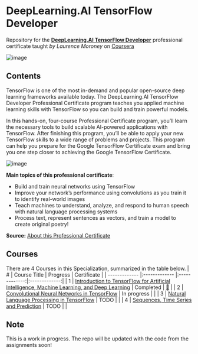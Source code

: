 # DeepLearning.AI TensorFlow Developer
Repository for the [**DeepLearning.AI TensorFlow Developer**](https://www.coursera.org/professional-certificates/tensorflow-in-practice) professional certificate taught *by Laurence Moroney* on [Coursera](https://www.coursera.org/)

![image](https://user-images.githubusercontent.com/8168416/160711484-31b450d9-d93c-4fb4-9f86-441a952d28e2.png)

## Contents
TensorFlow is one of the most in-demand and popular open-source deep learning frameworks available today. The DeepLearning.AI TensorFlow Developer Professional Certificate program teaches you applied machine learning skills with TensorFlow so you can build and train powerful models. 

In this hands-on, four-course Professional Certificate program, you’ll learn the necessary tools to build scalable AI-powered applications with TensorFlow. After finishing this program, you’ll be able to apply your new TensorFlow skills to a wide range of problems and projects. This program can help you prepare for the Google TensorFlow Certificate exam and bring you one step closer to achieving the Google TensorFlow Certificate.

![image](https://user-images.githubusercontent.com/8168416/162971563-a15c651e-178a-443d-a655-9a2d3ad07200.png)

**Main topics of this professional certificate**:
- Build and train neural networks using TensorFlow
- Improve your network’s performance using convolutions as you train it to identify real-world images
- Teach machines to understand, analyze, and respond to human speech with natural language processing systems
- Process text, represent sentences as vectors, and train a model to create original poetry!

**Source:** [About this Professional Certificate](https://www.coursera.org/professional-certificates/tensorflow-in-practice)

## Courses
There are 4 Courses in this Specialization, summarized in the table below.
| # | Course Title | Progress | Certificate |
| ------------- |:------------- |:-------------:|:-------------:|
| 1  | [Introduction to TensorFlow for Artificial Intelligence, Machine Learning, and Deep Learning](https://www.coursera.org/learn/introduction-tensorflow?specialization=tensorflow-in-practice) | Completed | [:link:](https://www.coursera.org/account/accomplishments/certificate/E7VNGPNLU36B) |
| 2  | [Convolutional Neural Networks in TensorFlow](https://www.coursera.org/learn/convolutional-neural-networks-tensorflow?specialization=tensorflow-in-practice) | In progress | |
| 3  | [Natural Language Processing in TensorFlow](https://www.coursera.org/learn/natural-language-processing-tensorflow?specialization=tensorflow-in-practice) | TODO | |
| 4  | [Sequences, Time Series and Prediction](https://www.coursera.org/learn/tensorflow-sequences-time-series-and-prediction?specialization=tensorflow-in-practice)  | TODO | |

## Note
This is a work in progress. The repo will be updated with the code from the assignments soon!
